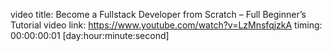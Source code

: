 video title: Become a Fullstack Developer from Scratch – Full Beginner’s Tutorial
video link: https://www.youtube.com/watch?v=LzMnsfqjzkA
timing: 00:00:00:01 [day:hour:minute:second]
